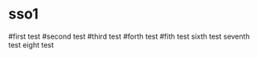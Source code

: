 # sso1
#first test
#second test
#third test
#forth test
#fith test
sixth test
seventh test
eight test
